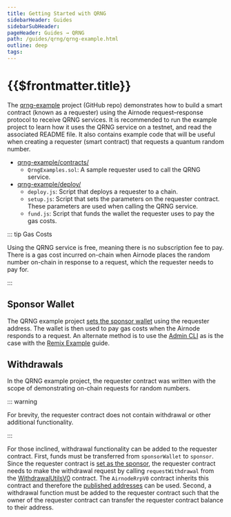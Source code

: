 ```yaml
---
title: Getting Started with QRNG
sidebarHeader: Guides
sidebarSubHeader:
pageHeader: Guides → QRNG
path: /guides/qrng/qrng-example.html
outline: deep
tags:
---
```


<PageHeader/>

<SearchHighlight/>

# {{$frontmatter.title}}

The [qrng-example<ExternalLinkImage/>](https://github.com/api3dao/qrng-example)
project (GitHub repo) demonstrates how to build a smart contract (known as a
requester) using the Airnode request–response protocol to receive QRNG services.
It is recommended to run the example project to learn how it uses the QRNG
service on a testnet, and read the associated README file. It also contains
example code that will be useful when creating a requester (smart contract) that
requests a quantum random number.

- [qrng-example/contracts/<ExternalLinkImage/>](https://github.com/api3dao/qrng-example/tree/main/contracts)
  - `QrngExamples.sol`: A sample requester used to call the QRNG service.
- [qrng-example/deploy/<ExternalLinkImage/>](https://github.com/api3dao/qrng-example/tree/main/deploy)
  - `deploy.js`: Script that deploys a requester to a chain.
  - `setup.js`: Script that sets the parameters on the requester contract. These
    parameters are used when calling the QRNG service.
  - `fund.js`: Script that funds the wallet the requester uses to pay the gas
    costs.

::: tip Gas Costs

Using the QRNG service is free, meaning there is no subscription fee to pay.
There is a gas cost incurred on-chain when Airnode places the random number
on-chain in response to a request, which the requester needs to pay for.

:::

## Sponsor Wallet

The QRNG example project
[sets the sponsor wallet<ExternalLinkImage/>](https://github.com/api3dao/qrng-example/blob/main/deploy/2_setup.js#L11-L28)
using the requester address. The wallet is then used to pay gas costs when the
Airnode responds to a request. An alternate method is to use the
[Admin CLI](/reference/airnode/latest/packages/admin-cli.md) as is the case with
the [Remix Example](./remix-example/index.md) guide.

<SponsorWalletWarning/>

## Withdrawals

In the QRNG example project, the requester contract was written with the scope
of demonstrating on-chain requests for random numbers.

::: warning

For brevity, the requester contract does not contain withdrawal or other
additional functionality.

:::

For those inclined, withdrawal functionality can be added to the requester
contract. First, funds must be transferred from `sponsorWallet` to `sponsor`.
Since the requester contract is
[set as the sponsor](https://github.com/api3dao/qrng-example/blob/46c93797902f25a46b73e40f8fa52c745b64ebb2/contracts/QrngExample.sol#L66),
the requester contract needs to make the withdrawal request by calling
`requestWithdrawal` from the
[WithdrawalUtilsV0](https://github.com/api3dao/airnode/blob/4f3454cf40e1b0a1373e954df96ac22e1ce2e43f/packages/airnode-protocol/contracts/rrp/WithdrawalUtilsV0.sol#L27)
contract. The `AirnodeRrpV0` contract inherits this contract and therefore the
[published addresses](/reference/airnode/latest/) can be used. Second, a
withdrawal function must be added to the requester contract such that the owner
of the requester contract can transfer the requester contract balance to their
address.

